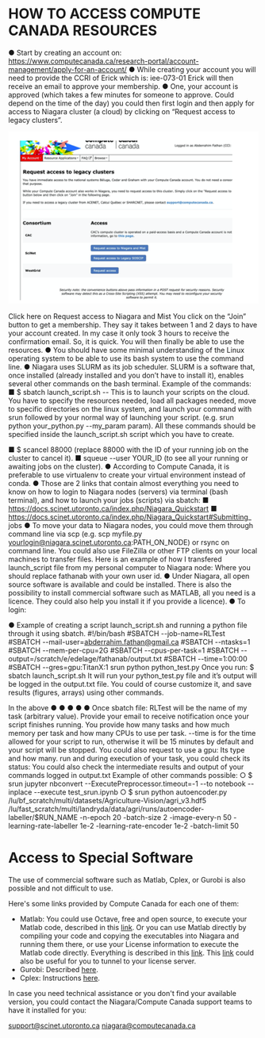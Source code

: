 # HOW TO ACCESS COMPUTE CANADA RESOURCES

● Start by creating an account on:
https://www.computecanada.ca/research-portal/account-management/apply-for-an-account/
● While creating your account you will need to provide the CCRI of Erick which is:
iee-073-01
Erick will then receive an email to approve your membership.
● One, your account is approved (which takes a few minutes for someone to approve.
Could depend on the time of the day) you could then first login and then apply for access to Niagara cluster (a cloud) by clicking on “Request access to legacy clusters”.

![](./Picture2.png)



  Click here on Request access to Niagara and Mist
You click on the “Join” button to get a membership.
They say it takes between 1 and 2 days to have your account created. In my case it only took 3 hours to receive the confirmation email. So, it is quick.
You will then finally be able to use the resources.
● You should have some minimal understanding of the Linux operating system to be able to use its bash system to use the command line.
● Niagara uses SLURM as its job scheduler. SLURM is a software that, once installed (already installed and you don’t have to install it), enables several other commands on the bash terminal. Example of the commands:
■ $ ​sbatch​ launch_script.sh -- This is to launch your scripts on the cloud. You have to specify the resources needed, load all packages needed, move to specific directories on the linux system, and launch your command with ​srun​ followed by your normal way of launching your script. (e.g. srun python your_python.py --my_param param). All these commands should be specified inside the launch_script.sh script which you have to create.
 
 ■ $​ scancel​ 88000 (replace 88000 with the ID of your running job on the cluster to cancel it).
■ squeue --user YOUR_ID (to see all your running or awaiting jobs on the cluster).
● According to Compute Canada, it is preferable to use virtualenv to create your virtual environment instead of conda.
● Those are 2 links that contain almost everything you need to know on how to login to Niagara nodes (servers) via terminal (bash terminal), and how to launch your jobs (scripts) via sbatch:
■ https://docs.scinet.utoronto.ca/index.php/Niagara_Quickstart
■ https://docs.scinet.utoronto.ca/index.php/Niagara_Quickstart#Submitting_
jobs
● To move your data to Niagara nodes, you could move them through command line via scp (e.g. scp myfile.py ​yourlogin@niagara.scinet.utoronto.ca​:PATH_ON_NODE) or rsync on command line. You could also use FileZilla or other FTP clients on your local machines to transfer files.
Here is an example of how I transfered launch_script file from my personal computer to Niagara node:
    Where you should replace fathanab with your own user id.
● Under Niagara, all open source software is available and could be installed. There is
also the possibility to install commercial software such as MATLAB, all you need is a
licence. They could also help you install it if you provide a licence).
● To login:

  ● Example of creating a script launch_script.sh and running a python file through it using sbatch​.
#!/bin/bash
#SBATCH --job-name=RLTest
#SBATCH --mail-user=abderrahim.fathan@gmail.ca #SBATCH --ntasks=1
#SBATCH --mem-per-cpu=2G
#SBATCH --cpus-per-task=1
#SBATCH --output=/scratch/e/edelage/fathanab/output.txt #SBATCH --time=1:00:00
#SBATCH --gres=gpu:TitanX:1
srun python python_test.py
Once you run: $ ​sbatch launch_script.sh
It will run your python_test.py file and it’s output will be logged in the output.txt file. You could of course customize it, and save results (figures, arrays) using other commands.

In the above ● ●
● ● ●
Once sbatch
file:
RLTest will be the name of my task (arbitrary value).
Provide your email to receive notification once your script finishes running.
You provide how many tasks and how much memory per task and how many CPUs to use per task.
--time is for the time allowed for your script to run, otherwise it will be 15 minutes by default and your script will be stopped.
You could also request to use a gpu: Its type and how many.
run and during execution of your task, you could check its status:
 You could also check the intermediate results and output of your commands logged in output.txt
Example of other commands possible:
○ $ srun jupyter nbconvert --ExecutePreprocessor.timeout=-1 --to notebook
--inplace --execute test_srun.ipynb
○ $ srun python autoencoder.py
/lu/bf_scratch/multi/datasets/Agriculture-Vision/agri_v3.hdf5 /lu/fast_scratch/multi/landryda/data/agri/runs/autoencoder-labeller/$RUN_NAME -n-epoch 20 -batch-size 2 -image-every-n 50 -learning-rate-labeller 1e-2 -learning-rate-encoder 1e-2 -batch-limit 50

# Access to Special Software

The use of commercial software such as Matlab, Cplex, or Gurobi is also possible and not difficult to use.

Here's some links provided by Compute Canada for each one of them:
- Matlab: You could use Octave, free and open source, to execute your Matlab code, described in this [link](https://docs.scinet.utoronto.ca/index.php/Octave). Or you can use Matlab directly by compiling your code and copying the executables into Niagara and running them there, or use your License information to execute the Matlab code directly. Everything is described in this [link](https://docs.scinet.utoronto.ca/index.php/MATLAB). This [link](https://docs.scinet.utoronto.ca/index.php/SSH_Tunneling) could also be useful for you to tunnel to your license server.
- Gurobi: Described [here](https://docs.scinet.utoronto.ca/index.php/Gurobi).
- Cplex: Instructions [here](https://docs.computecanada.ca/wiki/CPLEX/en).

In case you need technical assistance or you don't find your available version, you could contact the Niagara/Compute Canada support teams to have it installed for you: 

support@scinet.utoronto.ca
niagara@computecanada.ca

